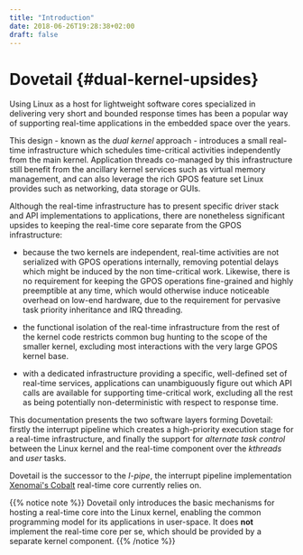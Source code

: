 ```yaml
---
title: "Introduction"
date: 2018-06-26T19:28:38+02:00
draft: false
---
```


# Dovetail {#dual-kernel-upsides}

Using Linux as a host for lightweight software cores specialized in
delivering very short and bounded response times has been a popular
way of supporting real-time applications in the embedded space over
the years.

This design - known as the *dual kernel* approach - introduces a small
real-time infrastructure which schedules time-critical activities
independently from the main kernel. Application threads co-managed by
this infrastructure still benefit from the ancillary kernel services
such as virtual memory management, and can also leverage the rich GPOS
feature set Linux provides such as networking, data storage or GUIs.

Although the real-time infrastructure has to present specific driver
stack and API implementations to applications, there are nonetheless
significant upsides to keeping the real-time core separate from the
GPOS infrastructure:

- because the two kernels are independent, real-time activities are
  not serialized with GPOS operations internally, removing potential
  delays which might be induced by the non time-critical
  work. Likewise, there is no requirement for keeping the GPOS
  operations fine-grained and highly preemptible at any time, which
  would otherwise induce noticeable overhead on low-end hardware, due
  to the requirement for pervasive task priority inheritance and IRQ
  threading.

- the functional isolation of the real-time infrastructure from the
  rest of the kernel code restricts common bug hunting to the scope of
  the smaller kernel, excluding most interactions with the very large
  GPOS kernel base.

- with a dedicated infrastructure providing a specific, well-defined
  set of real-time services, applications can unambiguously figure out
  which API calls are available for supporting time-critical work,
  excluding all the rest as being potentially non-deterministic with
  respect to response time.

This documentation presents the two software layers forming Dovetail:
firstly the interrupt pipeline which creates a high-priority execution
stage for a real-time infrastructure, and finally the support for
*alternate task control* between the Linux kernel and the real-time
component over the *kthreads* and *user* tasks.

Dovetail is the successor to the *I-pipe*, the interrupt pipeline
implementation [Xenomai's Cobalt](https://xenomai.org/gitlab/xenomai/)
real-time core currently relies on.

{{% notice note %}}
Dovetail only introduces the basic mechanisms for hosting a real-time
core into the Linux kernel, enabling the common programming model for
its applications in user-space. It does **not** implement the
real-time core per se, which should be provided by a separate kernel
component.
{{% /notice %}}
